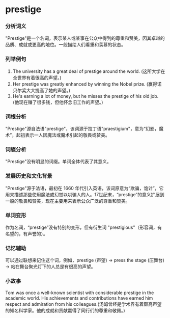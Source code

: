 # prestige

### 分析词义

  

"Prestige"是一个名词，表示某人或某事在公众中得到的尊重和赞美，因其卓越的品质、成就或更高的地位。一般描绘人们看重和羡慕的状态。

  

### 列举例句

  

1.  The university has a great deal of prestige around the world. (这所大学在全世界有着很高的声望。)
2.  Her prestige was greatly enhanced by winning the Nobel prize. (赢得诺贝尔奖大大提高了她的声望。)
3.  He's earning a lot of money, but he misses the prestige of his old job. (他现在赚了很多钱，但他怀念旧工作的声望。)

  

### 词根分析

  

"Prestige"源自法语"prestige"，该词源于拉丁语"praestigium"，意为“幻影，魔术”，起初表示一人因魔法或魔术引起的敬畏或赞美。

  

### 词缀分析

  

"Prestige"没有明显的词缀。单词全体代表了其意义。

  

### 发展历史和文化背景

  

"Prestige"源于法语，最初在 1660 年代引入英语，该词原意为“欺骗，诡计”，它用来描述那些使用魔法或幻觉以哄骗人的人。17世纪末，“prestige”的意义扩展到一般的敬畏和赞美，现在主要用来表示公众广泛的尊重和赞美。

  

### 单词变形

  

作为名词，“prestige”没有特别的变形，但有衍生词 "prestigious"（形容词，有名望的，有声誉的）。

  

### 记忆辅助

  

可以通过联想来记住这个词，例如，prestige (声望) -> press the stage (压舞台) -> 站在舞台聚光灯下的人总是有很高的声望。

  

### 小故事

  

Tom was once a well-known scientist with considerable prestige in the academic world. His achievements and contributions have earned him respect and admiration from his colleagues.(汤姆曾经是学术界有着颇高声望的知名科学家。他的成就和贡献赢得了同行们的尊重和敬佩。)
